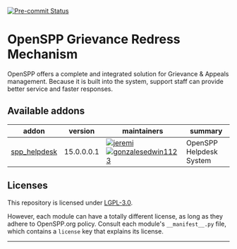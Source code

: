 
<!-- /!\ Non OCA Context : Set here the badge of your runbot / runboat instance. -->
[![Pre-commit Status](https://github.com/openspp-project/openspp-grievance-redress-mechanism/actions/workflows/pre-commit.yml/badge.svg?branch=15.0)](https://github.com/openspp-project/openspp-grievance-redress-mechanism/actions/workflows/pre-commit.yml?query=branch%3A15.0)
<!-- [![Build Status](https://github.com/openspp-project/openspp-grievance-redress-mechanism/actions/workflows/test.yml/badge.svg?branch=15.0)](https://github.com/openspp-project/openspp-grievance-redress-mechanism/actions/workflows/test.yml?query=branch%3A15.0) -->
<!-- [![codecov](https://codecov.io/gh/openspp-project/openspp-grievance-redress-mechanism/branch/15.0/graph/badge.svg)](https://codecov.io/gh/openspp-project/openspp-grievance-redress-mechanism) -->
<!-- /!\ Non OCA Context : Set here the badge of your translation instance. -->

<!-- /!\ do not modify above this line -->

# OpenSPP Grievance Redress Mechanism

OpenSPP offers a complete and integrated solution for Grievance & Appeals management. Because it is built into the system, support staff can provide better service and faster responses.

<!-- /!\ do not modify below this line -->

<!-- prettier-ignore-start -->

[//]: # (addons)

Available addons
----------------
addon | version | maintainers | summary
--- | --- | --- | ---
[spp_helpdesk](spp_helpdesk/) | 15.0.0.0.1 | [![jeremi](https://github.com/jeremi.png?size=30px)](https://github.com/jeremi) [![gonzalesedwin1123](https://github.com/gonzalesedwin1123.png?size=30px)](https://github.com/gonzalesedwin1123) | OpenSPP Helpdesk System

[//]: # (end addons)

<!-- prettier-ignore-end -->

## Licenses

This repository is licensed under [LGPL-3.0](LICENSE).

However, each module can have a totally different license, as long as they adhere to OpenSPP.org
policy. Consult each module's `__manifest__.py` file, which contains a `license` key
that explains its license.

----
<!-- /!\ Non OCA Context : Set here the full description of your organization. -->
